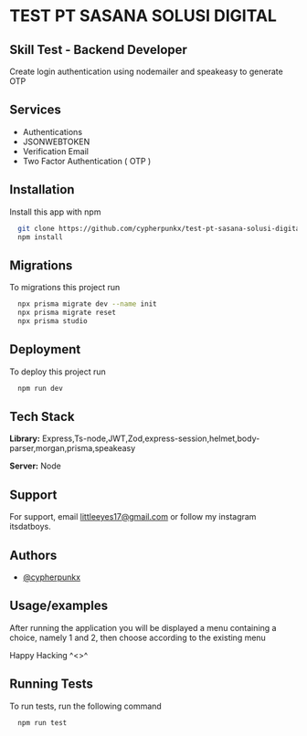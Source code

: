 # TEST PT SASANA SOLUSI DIGITAL

## Skill Test - Backend Developer

Create login authentication using nodemailer and speakeasy to generate OTP

## Services

- Authentications
- JSONWEBTOKEN
- Verification Email
- Two Factor Authentication ( OTP )

## Installation

Install this app with npm

```bash
  git clone https://github.com/cypherpunkx/test-pt-sasana-solusi-digital
  npm install
```
    
## Migrations

To migrations this project run

```bash
  npx prisma migrate dev --name init
  npx prisma migrate reset
  npx prisma studio
```


## Deployment

To deploy this project run

```bash
  npm run dev
```


## Tech Stack

**Library:** Express,Ts-node,JWT,Zod,express-session,helmet,body-parser,morgan,prisma,speakeasy

**Server:** Node


## Support

For support, email littleeyes17@gmail.com or follow my instagram itsdatboys.


## Authors

- [@cypherpunkx](https://www.github.com/cypherpunkx)


## Usage/examples

After running the application you will be displayed a menu containing a choice, namely 1 and 2, then choose according to the existing menu

Happy Hacking ^<>^
## Running Tests

To run tests, run the following command

```bash
  npm run test
```

